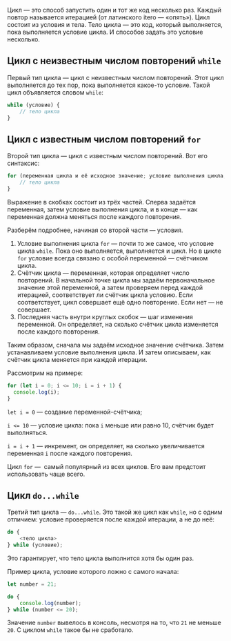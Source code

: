 Цикл — это способ запустить один и тот же код несколько раз. Каждый повтор называется итерацией (от латинского itero — «опять»). Цикл состоит из условия и тела. Тело цикла — это код, который выполняется, пока выполняется условие цикла. И способов задать это условие несколько.

## Цикл с неизвестным числом повторений `while`

Первый тип цикла — цикл с неизвестным числом повторений. Этот цикл выполняется до тех пор, пока выполняется какое-то условие. Такой цикл объявляется словом `while`:

```javascript
while (условие) {
    // тело цикла
}
```

## Цикл с известным числом повторений `for`

Второй тип цикла — цикл с известным числом повторений. Вот его синтаксис:

```javascript
for (переменная цикла и её исходное значение; условие выполнения цикла; изменение переменной после каждой итерации) {
    // тело цикла
}
```
Выражение в скобках состоит из трёх частей. Сперва задаётся переменная, затем условие выполнения цикла, и в конце — как переменная должна меняться после каждого повторения.

Разберём подробнее, начиная со второй части — условия.

1.  Условие выполнения цикла `for` — почти то же самое, что условие цикла `while`. Пока оно выполняется, выполняется и цикл. Но в цикле `for` условие всегда связано с особой переменной — счётчиком цикла.
2.  Счётчик цикла — переменная, которая определяет число повторений. В начальной точке цикла мы задаём первоначальное значение этой переменной, а затем проверяем перед каждой итерацией, соответствует ли счётчик цикла условию. Если соответствует, цикл совершает ещё одно повторение. Если нет — не совершает.
3.  Последняя часть внутри круглых скобок — шаг изменения переменной. Он определяет, на сколько счётчик цикла изменяется после каждого повторения.

Таким образом, сначала мы задаём исходное значение счётчика. Затем устанавливаем условие выполнения цикла. И затем описываем, как счётчик цикла меняется при каждой итерации.

Рассмотрим на примере:
```javascript
for (let i = 0; i <= 10; i = i + 1) {
  console.log(i);
}
```
`let i = 0` — создание переменной-счётчика;

`i <= 10` — условие цикла: пока `i` меньше или равно 10, счётчик будет выполняться.

`i = i + 1` — инкремент, он определяет, на сколько увеличивается переменная `i` после каждого повторения.

Цикл `for` —  самый популярный из всех циклов. Его вам предстоит использовать чаще всего.

## Цикл `do...while`

Третий тип цикла — `do...while`. Это такой же цикл как `while`, но с одним отличием: условие проверяется после каждой итерации, а не до неё:
```javascript
do {
    <тело цикла>
} while (условие);
```

Это гарантирует, что тело цикла выполнится хотя бы один раз.

Пример цикла, условие которого ложно с самого начала:
```javascript
let number = 21;

do {
    console.log(number);
} while (number <= 20);
```
Значение `number` вывелось в консоль, несмотря на то, что `21` не меньше `20`. С циклом `while` такое бы не сработало.

